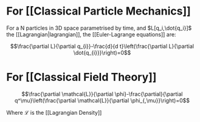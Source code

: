 # For [[Classical Particle Mechanics]]

For a N particles in 3D space parametrised by time, and $L[q_i,\dot{q_i}]$ the [[Lagrangian|lagrangian]], the [[Euler-Lagrange equations]] are:

$$\frac{\partial L}{\partial q_{i}}-\frac{d}{d t}\left(\frac{\partial L}{\partial \dot{q_{i}}}\right)=0$$

# For [[Classical Field Theory]]

$$\frac{\partial \mathcal{L}}{\partial \phi}-\frac{\partial}{\partial q^\mu}\left(\frac{\partial \mathcal{L}}{\partial \phi_{,\mu}}\right)=0$$

Where $\mathcal{L}$ is the [[Lagrangian Density]]